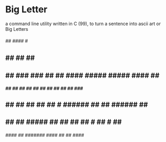 # Big Letter

a command line utility written in C (99), to turn a sentence into ascii art or Big Letters

######    ##                    ####               #       #                    
 ##  ##                          ##               ##      ##                    
 ##  ##  ###     ### ##          ##      ####    #####   #####   ####   ## ###  
 #####    ##    ##  ##           ##     ##  ##    ##      ##    ##  ##   ### ## 
 ##  ##   ##    ##  ##           ##   # ######    ##      ##    ######   ##  ## 
 ##  ##   ##     #####           ##  ## ##        ## #    ## #  ##       ##     
######   ####       ##          #######  ####      ##      ##    ####   ####  
